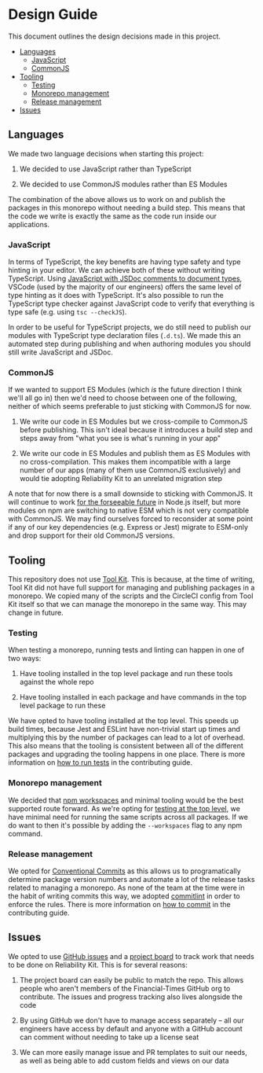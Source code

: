 
# Design Guide

This document outlines the design decisions made in this project.

  * [Languages](#languages)
    * [JavaScript](#javascript)
    * [CommonJS](#commonjs)
  * [Tooling](#tooling)
    * [Testing](#testing)
    * [Monorepo management](#monorepo-management)
    * [Release management](#release-management)
  * [Issues](#issues)


## Languages

We made two language decisions when starting this project:

  1. We decided to use JavaScript rather than TypeScript

  2. We decided to use CommonJS modules rather than ES Modules

The combination of the above allows us to work on and publish the packages in this monorepo without needing a build step. This means that the code we write is exactly the same as the code run inside our applications.

### JavaScript

In terms of TypeScript, the key benefits are having type safety and type hinting in your editor. We can achieve both of these without writing TypeScript. Using [JavaScript with JSDoc comments to document types](https://www.typescriptlang.org/docs/handbook/type-checking-javascript-files.html), VSCode (used by the majority of our engineers) offers the same level of type hinting as it does with TypeScript. It's also possible to run the TypeScript type checker against JavaScript code to verify that everything is type safe (e.g. using `tsc --checkJS`).

In order to be useful for TypeScript projects, we do still need to publish our modules with TypeScript type declaration files (`.d.ts`). We made this an automated step during publishing and when authoring modules you should still write JavaScript and JSDoc.

### CommonJS

If we wanted to support ES Modules (which _is_ the future direction I think we'll all go in) then we'd need to choose between one of the following, neither of which seems preferable to just sticking with CommonJS for now.

  1. We write our code in ES Modules but we cross-compile to CommonJS before publishing. This isn't ideal because it introduces a build step and steps away from "what you see is what's running in your app"

  2. We write our code in ES Modules and publish them as ES Modules with no cross-compilation. This makes them incompatible with a large number of our apps (many of them use CommonJS exclusively) and would tie adopting Reliability Kit to an unrelated migration step

A note that for now there is a small downside to sticking with CommonJS. It will continue to work [for the forseeable future](https://github.com/nodejs/node/issues/33954) in Node.js itself, but more modules on npm are switching to native ESM which is not very compatible with CommonJS. We may find ourselves forced to reconsider at some point if any of our key dependencies (e.g. Express or Jest) migrate to ESM-only and drop support for their old CommonJS versions.


## Tooling

This repository does not use [Tool Kit](https://github.com/Financial-Times/dotcom-tool-kit#readme). This is because, at the time of writing, Tool Kit did not have full support for managing and publishing packages in a monorepo. We copied many of the scripts and the CircleCI config from Tool Kit itself so that we can manage the monorepo in the same way. This may change in future.

### Testing

When testing a monorepo, running tests and linting can happen in one of two ways:

  1. Have tooling installed in the top level package and run these tools against the whole repo

  2. Have tooling installed in each package and have commands in the top level package to run these

We have opted to have tooling installed at the top level. This speeds up build times, because Jest and ESLint have non-trivial start up times and multiplying this by the number of packages can lead to a lot of overhead. This also means that the tooling is consistent between all of the different packages and upgrading the tooling happens in one place. There is more information on [how to run tests](./contributing.md#testing) in the contributing guide.

### Monorepo management

We decided that [npm workspaces](https://docs.npmjs.com/cli/v8/using-npm/workspaces) and minimal tooling would be the best supported route forward. As we're opting for [testing at the top level](#testing), we have minimal need for running the same scripts across all packages. If we do want to then it's possible by adding the `--workspaces` flag to any npm command.

### Release management

We opted for [Conventional Commits](https://www.conventionalcommits.org/) as this allows us to programatically determine package version numbers and automate a lot of the release tasks related to managing a monorepo. As none of the team at the time were in the habit of writing commits this way, we adopted [commitlint](https://commitlint.js.org/) in order to enforce the rules. There is more information on [how to commit](./contributing.md#committing) in the contributing guide.


## Issues

We opted to use [GitHub issues](https://github.com/Financial-Times/dotcom-reliability-kit/issues) and a [project board](https://github.com/orgs/Financial-Times/projects/111) to track work that needs to be done on Reliability Kit. This is for several reasons:

  1. The project board can easily be public to match the repo. This allows people who aren't members of the Financial-Times GitHub org to contribute. The issues and progress tracking also lives alongside the code

  2. By using GitHub we don't have to manage access separately – all our engineers have access by default and anyone with a GitHub account can comment without needing to take up a license seat

  3. We can more easily manage issue and PR templates to suit our needs, as well as being able to add custom fields and views on our data

